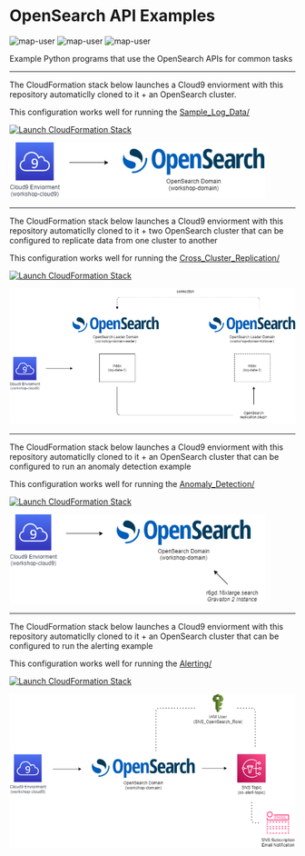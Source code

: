 # OpenSearch API Examples

<img width="275" alt="map-user" src="https://img.shields.io/badge/cloudformation template deployments-2528-blue"> <img width="85" alt="map-user" src="https://img.shields.io/badge/views-1140-green"> <img width="125" alt="map-user" src="https://img.shields.io/badge/unique visits-274-green">

Example Python programs that use the OpenSearch APIs for common tasks

---

The CloudFormation stack below launches a Cloud9 enviorment with this repository automaticlly cloned to it + an OpenSearch cluster.

This configuration works well for running the [Sample_Log_Data/](https://github.com/ev2900/OpenSearch_API_Examples/tree/main/Sample_Log_Data)

[![Launch CloudFormation Stack](https://sharkech-public.s3.amazonaws.com/misc-public/cloudformation-launch-stack.png)](https://console.aws.amazon.com/cloudformation/home#/stacks/new?stackName=open-search-demo-cloud9-simple&templateURL=https://sharkech-public.s3.amazonaws.com/misc-public/OpenSearch_demo_Cloud9_simple.yaml)

<img width="450" alt="KDA_studio_kinesis_demo_yaml" src="https://github.com/ev2900/CloudFormation_Examples/blob/main/Architecture%20Diagrams%20for%20README/OpenSearch_demo_Cloud9_simple_yaml.png">

---

The CloudFormation stack below launches a Cloud9 enviorment with this repository automaticlly cloned to it + two OpenSearch cluster that can be configured to replicate data from one cluster to another

This configuration works well for running the [Cross_Cluster_Replication/](https://github.com/ev2900/OpenSearch_API_Examples/tree/main/Cross_Cluster_Replication)

[![Launch CloudFormation Stack](https://sharkech-public.s3.amazonaws.com/misc-public/cloudformation-launch-stack.png)](https://console.aws.amazon.com/cloudformation/home#/stacks/new?stackName=open-search-cross-cluster-replication&templateURL=https://sharkech-public.s3.amazonaws.com/misc-public/OpenSearch_cross_cluster_replication_demo.yaml)

<img width="700" alt="OpenSearch_demo_VPC_Architecture" src="https://github.com/ev2900/CloudFormation_Examples/blob/main/Architecture%20Diagrams%20for%20README/OpenSearch_cross_cluster_replication_demo_yaml.png">

---

The CloudFormation stack below launches a Cloud9 enviorment with this repository automaticlly cloned to it + an OpenSearch cluster that can be configured to run an anomaly detection example

This configuration works well for running the [Anomaly_Detection/](https://github.com/ev2900/OpenSearch_API_Examples/tree/main/Anomaly_Detection)

[![Launch CloudFormation Stack](https://sharkech-public.s3.amazonaws.com/misc-public/cloudformation-launch-stack.png)](https://console.aws.amazon.com/cloudformation/home#/stacks/new?stackName=os-anomaly-detection&templateURL=https://sharkech-public.s3.amazonaws.com/misc-public/OpenSearch_demo_anomaly_detection.yaml)

<img width="450" alt="OpenSearch_demo_anomaly_detection_Architecture" src="https://github.com/ev2900/CloudFormation_Examples/blob/main/Architecture%20Diagrams%20for%20README/OpenSearch_demo_anomaly_detection_yml.png">

---

The CloudFormation stack below launches a Cloud9 enviorment with this repository automaticlly cloned to it + an OpenSearch cluster that can be configured to run the alerting example

This configuration works well for running the [Alerting/](https://github.com/ev2900/OpenSearch_API_Examples/tree/main/Alerting)

[![Launch CloudFormation Stack](https://sharkech-public.s3.amazonaws.com/misc-public/cloudformation-launch-stack.png)](https://console.aws.amazon.com/cloudformation/home#/stacks/new?stackName=os-alerting&templateURL=https://sharkech-public.s3.amazonaws.com/misc-public/OpenSearch_demo_alerting.yaml)

<img width="600" alt="Fluentd_cloud9_Architecture" src="https://github.com/ev2900/CloudFormation_Examples/blob/main/Architecture%20Diagrams%20for%20README/OpenSearch_demo_alerting_yaml.png">
